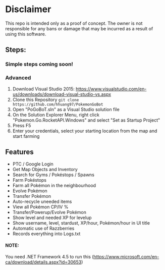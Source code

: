 # Disclaimer

This repo is intended only as a proof of concept. The owner is not responsible for any bans or damage that may be incurred
as a result of using this software.


## Steps:

### Simple steps coming soon!

### Advanced

1. Download Visual Studio 2015: https://www.visualstudio.com/en-us/downloads/download-visual-studio-vs.aspx
2. Clone this Repository
``` git clone https://github.com/hhuang97/PokemonGoBot ```
3. Open "PoGoBoT.sln" as a Visual Studio solution file
4. On the Solution Explorer Menu, right click "Pokemon.Go.RocketAPI.Windows" and select "Set as Startup Project"
5. Press F5
6. Enter your credentials, select your starting location from the map and start farming


## Features

- PTC / Google Login
- Get Map Objects and Inventory
- Search for Gyms / Pokéstops / Spawns
- Farm Pokéstops
- Farm all Pokémon in the neighbourhood
- Evolve Pokémon
- Transfer Pokémon
- Auto-recycle uneeded items
- View all Pokémon CP/IV %
- Transfer/Powerup/Evolve Pokémon
- Show level and needed XP for levelup
- Show username, level, stardust, XP/hour, Pokémon/hour in UI title
- Automatic use of Razzberries
- Records everything into Logs.txt

#### NOTE:
You need .NET Framework 4.5 to run this (https://www.microsoft.com/en-ca/download/details.aspx?id=30653)
